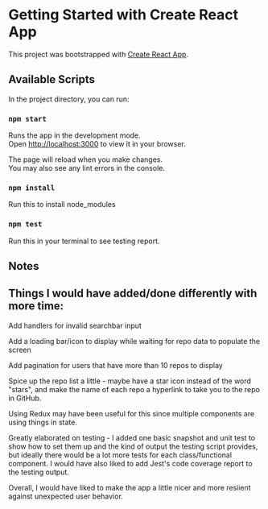 # Getting Started with Create React App

This project was bootstrapped with [Create React App](https://github.com/facebook/create-react-app).

## Available Scripts

In the project directory, you can run:

### `npm start`

Runs the app in the development mode.\
Open [http://localhost:3000](http://localhost:3000) to view it in your browser.

The page will reload when you make changes.\
You may also see any lint errors in the console.

### `npm install`

Run this to install node_modules

### `npm test`

Run this in your terminal to see testing report.

## Notes

## Things I would have added/done differently with more time:

Add handlers for invalid searchbar input

Add a loading bar/icon to display while waiting for repo data to populate the screen

Add pagination for users that have more than 10 repos to display

Spice up the repo list a little - maybe have a star icon instead of the word "stars", and make the name of each repo a hyperlink to take you to the repo in GitHub.

Using Redux may have been useful for this since multiple components are using things in state.

Greatly elaborated on testing - I added one basic snapshot and unit test to show how to set them up and the kind of output the testing script provides, but ideally there would be a lot more tests for each class/functional component. I would have also liked to add Jest's code coverage report to the testing output.

Overall, I would have liked to make the app a little nicer and more resiient against unexpected user behavior.
